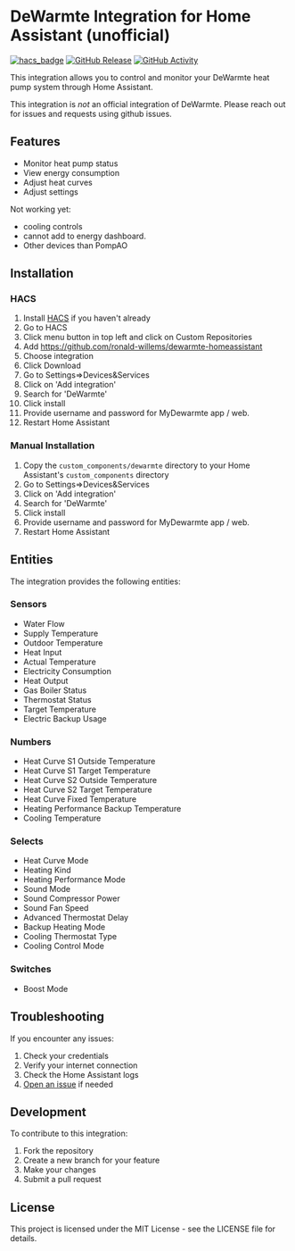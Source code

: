 # DeWarmte Integration for Home Assistant (unofficial)

[![hacs_badge](https://img.shields.io/badge/HACS-Default-41BDF5.svg)](https://github.com/hacs/integration)
[![GitHub Release][releases-shield]][releases]
[![GitHub Activity][commits-shield]][commits]

This integration allows you to control and monitor your DeWarmte heat pump system through Home Assistant.

This integration is *not* an official integration of DeWarmte. Please reach out for issues and requests using github issues.
 

## Features

- Monitor heat pump status
- View energy consumption
- Adjust heat curves
- Adjust settings

Not working yet:
- cooling controls
- cannot add to energy dashboard. 
- Other devices than PompAO


## Installation

### HACS 

1. Install [HACS](https://hacs.xyz/) if you haven't already
2. Go to HACS
3. Click menu button in top left and click on Custom Repositories
4. Add https://github.com/ronald-willems/dewarmte-homeassistant
5. Choose integration
6. Click Download
7. Go to Settings=>Devices&Services
8. Click on 'Add integration'
9. Search for 'DeWarmte'
10. Click install
11. Provide username and password for MyDewarmte app / web.
12. Restart Home Assistant

### Manual Installation

1. Copy the `custom_components/dewarmte` directory to your Home Assistant's `custom_components` directory
2. Go to Settings=>Devices&Services
3. Click on 'Add integration'
4. Search for 'DeWarmte'
5. Click install
6. Provide username and password for MyDewarmte app / web.
7. Restart Home Assistant



## Entities

The integration provides the following entities:

### Sensors
- Water Flow
- Supply Temperature
- Outdoor Temperature
- Heat Input
- Actual Temperature
- Electricity Consumption
- Heat Output
- Gas Boiler Status
- Thermostat Status
- Target Temperature
- Electric Backup Usage

### Numbers
- Heat Curve S1 Outside Temperature
- Heat Curve S1 Target Temperature
- Heat Curve S2 Outside Temperature
- Heat Curve S2 Target Temperature
- Heat Curve Fixed Temperature
- Heating Performance Backup Temperature
- Cooling Temperature

### Selects
- Heat Curve Mode
- Heating Kind
- Heating Performance Mode
- Sound Mode
- Sound Compressor Power
- Sound Fan Speed
- Advanced Thermostat Delay
- Backup Heating Mode
- Cooling Thermostat Type
- Cooling Control Mode

### Switches
- Boost Mode

## Troubleshooting

If you encounter any issues:

1. Check your credentials
2. Verify your internet connection
3. Check the Home Assistant logs
4. [Open an issue](https://github.com/ronald-willems/dewarmte-homeassistant/issues) if needed

## Development

To contribute to this integration:

1. Fork the repository
2. Create a new branch for your feature
3. Make your changes
4. Submit a pull request

## License

This project is licensed under the MIT License - see the LICENSE file for details.

[commits-shield]: https://img.shields.io/github/commit-activity/y/ronald-willems/dewarmte-homeassistant.svg
[commits]: https://github.com/ronald-willems/dewarmte-homeassistant/commits/main
[releases-shield]: https://img.shields.io/github/release/ronald-willems/dewarmte-homeassistant.svg
[releases]: https://github.com/ronald-willems/dewarmte-homeassistant/releases

